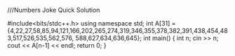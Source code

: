 ///Numbers Joke Quick Solution

#include<bits/stdc++.h>
using namespace std;
int A[31] = {4,22,27,58,85,94,121,166,202,265,274,319,346,355,378,382,391,438,454,483,517,526,535,562,576,
            588,627,634,636,645};
int main()
{
    int n;
    cin >> n;
    cout << A[n-1] << endl;
    return 0;
}
